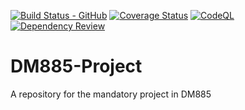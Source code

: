 [![Build Status - GitHub](https://github.com/TroelsLind/DM885-Project/workflows/pytest/badge.svg)](https://github.com/TroelsLind/DM885-Project/actions?query=workflow%3ATest)
[![Coverage Status](https://coveralls.io/repos/github/TroelsLind/DM885-Project/badge.svg?branch=main)](https://coveralls.io/github/TroelsLind/DM885-Project?branch=main)
[![CodeQL](https://github.com/TroelsLind/DM885-Project/workflows/CodeQL/badge.svg)](https://github.com/TroelsLind/DM885-Project/actions?query=workflow%3ADependency+Review)
[![Dependency Review](https://github.com/TroelsLind/DM885-Project/workflows/Dependency%20Review/badge.svg)]()

# DM885-Project
A repository for the mandatory project in DM885

